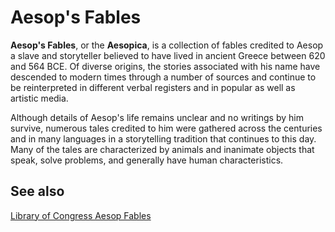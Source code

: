 # Aesop's Fables

**Aesop's Fables**, or the **Aesopica**, is a collection of fables credited to Aesop a slave and storyteller believed to have lived in ancient Greece between 620 and 564 BCE. Of diverse origins, the stories associated with his name have descended to modern times through a number of sources and continue to be reinterpreted in different verbal registers and in popular as well as artistic media.   

Although details of Aesop's life remains unclear and no writings by him survive, numerous tales credited to him were gathered across the centuries and in many languages in a storytelling tradition that continues to this day. Many of the tales are characterized by animals and inanimate objects that speak, solve problems, and generally have human characteristics.

## See also

[Library of Congress Aesop Fables](http://read.gov/aesop/001.html)
